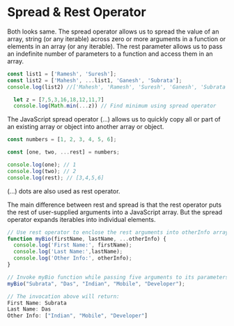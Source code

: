 # Spread & Rest Operator

Both looks same. The spread operator allows us to spread the value of an array, string (or any iterable) across zero or more arguments in a function or elements in an array (or any iterable). The rest parameter allows us to pass an indefinite number of parameters to a function and access them in an array.

```js
const list1 = ['Ramesh', 'Suresh'];
const list2 = ['Mahesh', ...list1, 'Ganesh', 'Subrata'];
console.log(list2) //['Mahesh', 'Ramesh', 'Suresh', 'Ganesh', 'Subrata']
```

```js
  let z = [7,5,3,16,18,12,11,7]
  console.log(Math.min(...z)) // Find minimum using spread operator
```

The JavaScript spread operator (...) allows us to quickly copy all or part of an existing array or object into another array or object.

```js
const numbers = [1, 2, 3, 4, 5, 6];

const [one, two, ...rest] = numbers;

console.log(one); // 1
console.log(two); // 2
console.log(rest); // [3,4,5,6]
```

(...) dots are also used as rest operator. 

The main difference between rest and spread is that the rest operator puts the rest of user-supplied arguments into a JavaScript array. But the spread operator expands iterables into individual elements.

```js
// Use rest operator to enclose the rest arguments into otherInfo array:
function myBio(firstName, lastName, ...otherInfo) { 
  console.log('First Name:', firstName);
  console.log('Last Name:',lastName);
  console.log('Other Info:', otherInfo);
}

// Invoke myBio function while passing five arguments to its parameters:
myBio("Subrata", "Das", "Indian", "Mobile", "Developer");

// The invocation above will return:
First Name: Subrata
Last Name: Das
Other Info: ["Indian", "Mobile", "Developer"]
```


